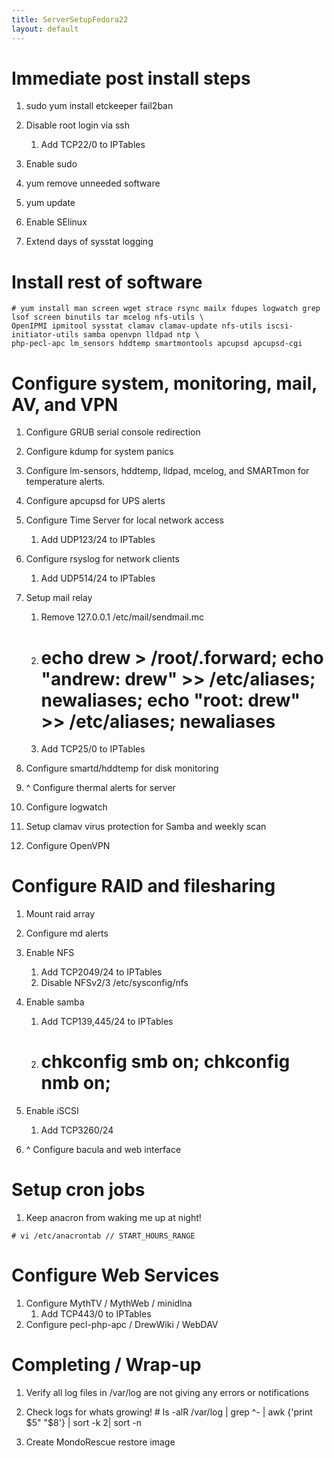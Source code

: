 ```yaml
---
title: ServerSetupFedora22
layout: default
---
```


Immediate post install steps
============================

1.  sudo yum install etckeeper fail2ban

2.  Disable root login via ssh
    1.  Add TCP22/0 to IPTables
3.  Enable sudo
4.  yum remove unneeded software
5.  yum update
6.  Enable SElinux
7.  Extend days of sysstat logging

Install rest of software
========================

    # yum install man screen wget strace rsync mailx fdupes logwatch grep lsof screen binutils tar mcelog nfs-utils \
    OpenIPMI ipmitool sysstat clamav clamav-update nfs-utils iscsi-initiator-utils samba openvpn lldpad ntp \
    php-pecl-apc lm_sensors hddtemp smartmontools apcupsd apcupsd-cgi 

Configure system, monitoring, mail, AV, and VPN
===============================================

1.  Configure GRUB serial console redirection
2.  Configure kdump for system panics
3.  Configure lm-sensors, hddtemp, lldpad, mcelog, and SMARTmon for
    temperature alerts.
4.  Configure apcupsd for UPS alerts
5.  Configure Time Server for local network access
    1.  Add UDP123/24 to IPTables
6.  Configure rsyslog for network clients
    1.  Add UDP514/24 to IPTables
7.  Setup mail relay
    1.  Remove 127.0.0.1 /etc/mail/sendmail.mc
    2.  # echo drew > /root/.forward; echo "andrew: drew" >> /etc/aliases; newaliases; echo "root: drew" >> /etc/aliases; newaliases

    3.  Add TCP25/0 to IPTables

8.  Configure smartd/hddtemp for disk monitoring
9.  ^ Configure thermal alerts for server
10. Configure logwatch
11. Setup clamav virus protection for Samba and weekly scan
12. Configure OpenVPN

Configure RAID and filesharing
==============================

1.  Mount raid array
2.  Configure md alerts
3.  Enable NFS
    1.  Add TCP2049/24 to IPTables
    2.  Disable NFSv2/3 /etc/sysconfig/nfs
4.  Enable samba
    1.  Add TCP139,445/24 to IPTables
    2.  # chkconfig smb on; chkconfig nmb on;

5.  Enable iSCSI
    1.  Add TCP3260/24
6.  ^ Configure bacula and web interface

Setup cron jobs
===============

1.  Keep anacron from waking me up at night!

<!-- -->

    # vi /etc/anacrontab // START_HOURS_RANGE

Configure Web Services
======================

1.  Configure MythTV / MythWeb / minidlna
    1.  Add TCP443/0 to IPTables
2.  Configure pecl-php-apc / DrewWiki / WebDAV

Completing / Wrap-up
====================

1.  Verify all log files in /var/log are not giving any errors or
    notifications
2.  Check logs for whats growing!
        # ls -alR /var/log | grep ^- | awk {'print $5" "$8'} | sort -k 2| sort -n

3.  Create MondoRescue restore image

